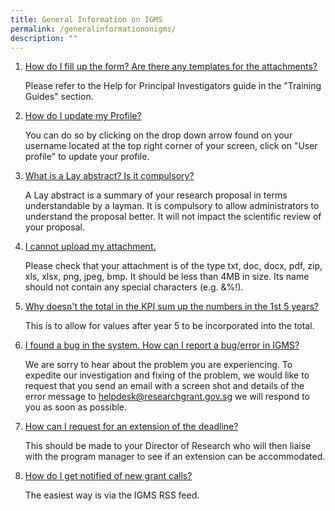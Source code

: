 ```yaml
---
title: General Information on IGMS
permalink: /generalinformationonigms/
description: ""
---
```

1.  [How do I fill up the form? Are there any templates for the attachments?](https://researchgrant.gov.sg/Pages/faqs.aspx#)
    
    Please refer to the Help for Principal Investigators guide in the "Training Guides" section.
    
2.  [How do I update my Profile?](https://researchgrant.gov.sg/Pages/faqs.aspx#)
    
    You can do so by clicking on the drop down arrow found on your username located at the top right corner of your screen, click on "User profile" to update your profile.
    
3.  [What is a Lay abstract? Is it compulsory?](https://researchgrant.gov.sg/Pages/faqs.aspx#)
    
    A Lay abstract is a summary of your research proposal in terms understandable by a layman. It is compulsory to allow administrators to understand the proposal better. It will not impact the scientific review of your proposal.
    
4.  [I cannot upload my attachment.](https://researchgrant.gov.sg/Pages/faqs.aspx#)
    
    Please check that your attachment is of the type txt, doc, docx, pdf, zip, xls, xlsx, png, jpeg, bmp. It should be less than 4MB in size. Its name should not contain any special characters (e.g. &%!). 
    
5.  [Why doesn't the total in the KPI sum up the numbers in the 1st 5 years?](https://researchgrant.gov.sg/Pages/faqs.aspx#)
    
    This is to allow for values after year 5 to be incorporated into the total.
    
6.  [I found a bug in the system. How can I report a bug/error in IGMS?](https://researchgrant.gov.sg/Pages/faqs.aspx#)
    
    We are sorry to hear about the problem you are experiencing. To expedite our investigation and fixing of the problem, we would like to request that you send an email with a screen shot and details of the error message to [helpdesk@researchgrant.gov.sg](mailto:helpdesk@researchgrant.gov.sg) we will respond to you as soon as possible.
    
7.  [How can I request for an extension of the deadline?](https://researchgrant.gov.sg/Pages/faqs.aspx#)
    
    This should be made to your Director of Research who will then liaise with the program manager to see if an extension can be accommodated.
    
8.  [How do I get notified of new grant calls?](https://researchgrant.gov.sg/Pages/faqs.aspx#)
    
    The easiest way is via the IGMS RSS feed.